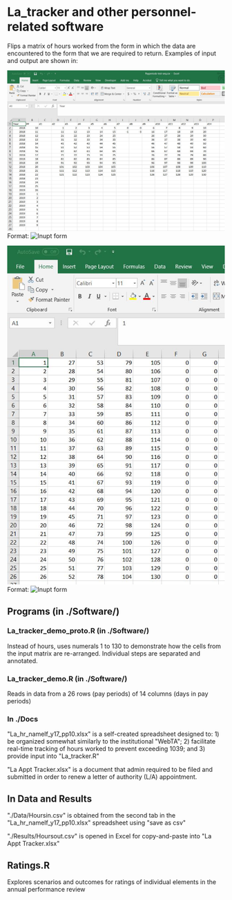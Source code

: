 # La_tracker and other personnel-related software

Flips a matrix of hours worked from the form in which the data are encountered to 
the form that we are required to return. Examples of input and output are shown
in:

![Input format](/Docs/Payperiods-test-seq.JPG)
Format: ![Inupt form](La_tracker/Docs/Payperiods-test-seq.JPG)

![Output format](/Docs/Hourshout.JPG)
Format: ![Inupt form](La_tracker/Docs/Hourshout.JPG)


## Programs (in ./Software/)

### La_tracker_demo_proto.R (in ./Software/)

Instead of hours, uses numerals 1 to 130 to demonstrate how the cells from 
the input matrix are re-arranged. Individual steps are separated and 
annotated.

### La_tracker_demo.R (in ./Software/)






Reads in data from a 26 rows (pay periods) of 14 columns (days in pay periods)


### In ./Docs
"La_hr_namelf_y17_pp10.xlsx" is a self-created spreadsheet designed to: 1) be
organized somewhat similarly to the institutional "WebTA"; 2) facilitate 
real-time tracking of hours worked to prevent exceeding 1039; and 3) provide
input into "La_tracker.R"

"La Appt Tracker.xlsx" is a document that admin required to be filed and submitted
in order to renew a letter of authority (L/A) appointment.

## In Data and Results

"./Data/Hoursin.csv" is obtained from the second tab in the "La_hr_namelf_y17_pp10.xlsx"
spreadsheet using "save as csv"

"./Results/Hoursout.csv" is opened in Excel for copy-and-paste into "La Appt Tracker.xlsx"

## Ratings.R

Explores scenarios and outcomes for ratings of individual elements in the
annual performance review
